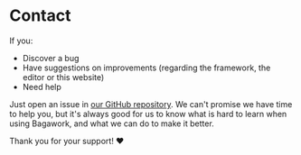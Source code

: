 # Contact
If you:

* Discover a bug
* Have suggestions on improvements (regarding the framework, the editor or this website)
* Need help

Just open an issue in [our GitHub repository](https://github.com/PeppeL-G/bagawork/issues). We can't promise we have time to help you, but it's always good for us to know what is hard to learn when using Bagawork, and what we can do to make it better.

Thank you for your support! ❤️